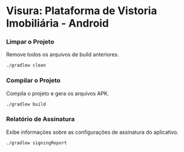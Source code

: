 # Visura: Plataforma de Vistoria Imobiliária - Android

### Limpar o Projeto
Remove todos os arquivos de build anteriores.
```bash
./gradlew clean
```

### Compilar o Projeto
Compila o projeto e gera os arquivos APK.
```bash
./gradlew build
```

### Relatório de Assinatura
Exibe informações sobre as configurações de assinatura do aplicativo.
```bash
./gradlew signingReport
```
